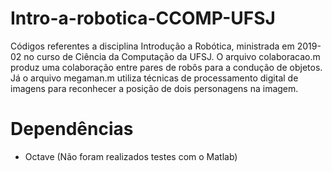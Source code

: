 # Intro-a-robotica-CCOMP-UFSJ
Códigos referentes a disciplina Introdução a Robótica, ministrada em 2019-02 no curso de Ciência da Computação da UFSJ. O arquivo colaboracao.m produz uma colaboração entre pares de robôs para a condução de objetos. Já o arquivo megaman.m utiliza técnicas de processamento digital de imagens para reconhecer a posição de dois personagens na imagem.

# Dependências
 - Octave (Não foram realizados testes com o Matlab)
